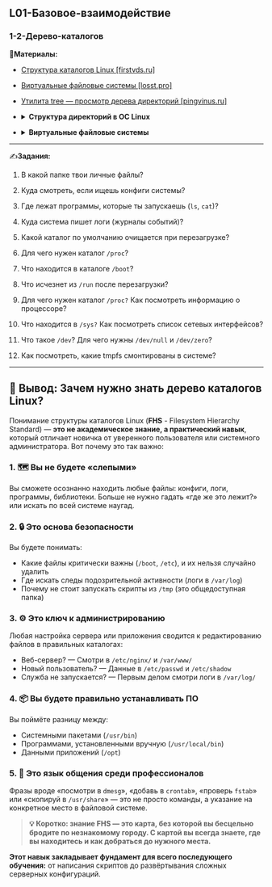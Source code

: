 ## L01-Базовое-взаимодействие

### 1-2-Дерево-каталогов

📗**Материалы:**
- [Структура каталогов Linux [firstvds.ru]](https://firstvds.ru/technology/linux-directories-structure)
- [Виртуальные файловые системы [losst.pro]](https://losst.pro/virtualnye-fajlovye-sistemy)
- [Утилита tree — просмотр дерева директорий [pingvinus.ru]](https://pingvinus.ru/note/tree)
- <details>
  <summary><b>Структура директорий в ОС Linux</b></summary>
    
    ---

    **`/` (корень)** – главная директория, откуда начинается вся файловая система.

    **`/bin`** – содержит основные исполняемые файлы, такие как `ls`, `cat`, `cp`.

    **`/sbin`** – системные утилиты, например `fdisk`, `iptables`, используемые администратором.

    ---

    **`/boot`** – файлы загрузки системы:

    - `vmlinuz` – ядро Linux.

    - `initrd.img` – временная файловая система для загрузки.

    - `grub/` – конфигурация загрузчика GRUB.

    ---

    **`/etc`** – конфигурационные файлы системы:

    - `passwd` – список пользователей.

    - `shadow` – зашифрованные пароли.

    - `hostname` – имя хоста.

    - `hosts` – локальные соответствия IP и доменов.

    - `network/` – настройки сети.

    - `ssh/` – конфигурация SSH.

    ---

    **`/home`** – домашние каталоги пользователей:

    - `user1/` – папка пользователя user1.

    - `user2/` – папка пользователя user2.

    **`/lib`** – библиотеки для `/bin` и `/sbin`, а также модули ядра в `lib/modules`.

    **`/media`** – автоматическое монтирование внешних носителей (USB, CD-ROM).

    **`/mnt`** – точка монтирования для временных операций.

    **`/opt`** – директория для дополнительного ПО, установленного вручную.

    **`/root`** – домашняя папка суперпользователя root.

    ---
    
    **`/srv`** – данные сервисов, например:

    - `ftp/` – файлы FTP-сервера.

    - `http/` – файлы веб-сервера.

    ---

    **`/usr`** – системные файлы:

    - `/usr/bin` – дополнительные утилиты (`awk`, `sed`, `vim`).

    - `/usr/lib` – библиотеки для `/usr/bin`.

    - `/usr/local` – программы, установленные вручную.

    - `/usr/share` – общие данные (документация, иконки).

    ---
    
    **`/var`** – переменные данные (логи, кэш, временные файлы):

    - `/var/log` – журналы системы и приложений (`syslog`, `auth.log`).

    - `/var/tmp` – временные файлы, сохраняющиеся после перезагрузки.

    - `/var/www` – файлы веб-серверов (Apache, Nginx)
</details>

- <details>
  <summary><b>Виртуальные файловые системы</b></summary>

    ---

    **Виртуальные файловые системы** — используются для хранения временной информации в памяти.

    **tmpfs** – временная файловая система, создаваемая в RAM для динамических данных (например, **/tmp** и **/run**). Проверить с помощью `mount | grep tmpfs`.

    **/run** – хранит данные процессов и сервисов, доступно с раннего этапа загрузки. Пример: PID-файлы (`/run/sshd.pid`).

    **/proc (procfs)** – виртуальная файловая система для взаимодействия с ядром ОС, например, информация о процессах (`/proc/[PID]`), процессоре (`/proc/cpuinfo`).

    **/sys (sysfs)** – предоставляет доступ к информации об устройствах, драйверах и подсистемах, например, сетевых интерфейсах (`/sys/class/net`).

    **/dev (devtmpfs)** – создаёт файлы устройств, например, для дисков (`/dev/sda`) или виртуальных устройств (`/dev/null`, `/dev/zero`, `/dev/random`).

    **/dev/shm** – временная файловая система в RAM, используется для обмена данными между процессами или кэширования.

---

✍️**Задания:**

1. В какой папке твои личные файлы?

2. Куда смотреть, если ищешь конфиги системы?

3. Где лежат программы, которые ты запускаешь (`ls`, `cat`)?

4. Куда система пишет логи (журналы событий)?

5. Какой каталог по умолчанию очищается при перезагрузке?

6. Для чего нужен каталог `/proc`?

7. Что находится в каталоге `/boot`?

8. Что исчезнет из `/run` после перезагрузки?

9. Для чего нужен каталог `/proc?` Как посмотреть информацию о процессоре?

10. Что находится в `/sys?` Как посмотреть список сетевых интерфейсов?

11. Что такое `/dev`? Для чего нужны `/dev/null` и `/dev/zero`?

12. Как посмотреть, какие tmpfs смонтированы в системе?

---

## 🎯 **Вывод: Зачем нужно знать дерево каталогов Linux?**

Понимание структуры каталогов Linux (**FHS** - Filesystem Hierarchy Standard) — **это не академическое знание, а практический навык**, который отличает новичка от уверенного пользователя или системного администратора. Вот почему это так важно:

### 1. 🗺️ **Вы не будете «слепыми»**
Вы сможете осознанно находить любые файлы: конфиги, логи, программы, библиотеки. Больше не нужно гадать «где же это лежит?» или искать по всей системе наугад.

### 2. 🔒 **Это основа безопасности**
Вы будете понимать:
- Какие файлы критически важны (`/boot`, `/etc`), и их нельзя случайно удалить
- Где искать следы подозрительной активности (логи в `/var/log`)
- Почему не стоит запускать скрипты из `/tmp` (это общедоступная папка)

### 3. ⚙️ **Это ключ к администрированию**
Любая настройка сервера или приложения сводится к редактированию файлов в правильных каталогах:
- Веб-сервер? — Смотри в `/etc/nginx/` и `/var/www/`
- Новый пользователь? — Данные в `/etc/passwd` и `/etc/shadow`
- Служба не запускается? — Первым делом смотри логи в `/var/log/`

### 4. 📦 **Вы будете правильно устанавливать ПО**
Вы поймёте разницу между:
- Системными пакетами (`/usr/bin`)
- Программами, установленными вручную (`/usr/local/bin`)
- Данными приложений (`/opt`)

### 5. 💬 **Это язык общения среди профессионалов**
Фразы вроде «посмотри в `dmesg`», «добавь в `crontab`», «проверь `fstab`» или «скопируй в `/usr/share`» — это не просто команды, а указание на конкретное место в файловой системе.

> **💡 Коротко: знание FHS — это карта, без которой вы бесцельно бродите по незнакомому городу. С картой вы всегда знаете, где вы находитесь и как добраться до нужного места.**

**Этот навык закладывает фундамент для всего последующего обучения:** от написания скриптов до развёртывания сложных серверных конфигураций.